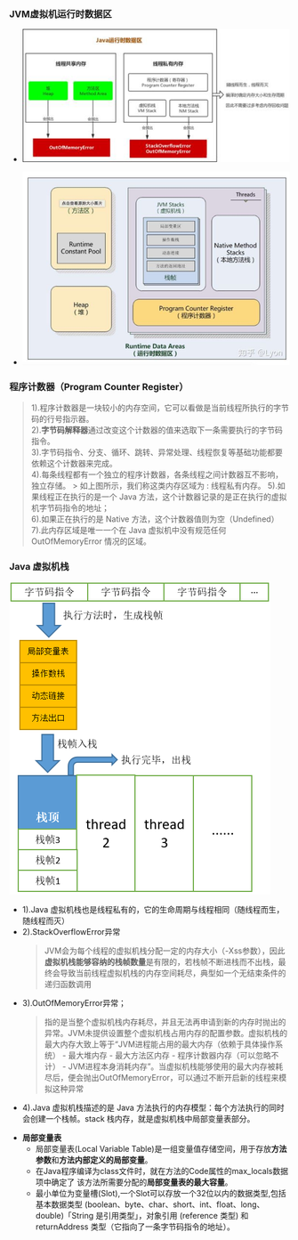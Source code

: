 ### JVM虚拟机运行时数据区
  + ![java-1](https://github.com/flysafely/JAVA/blob/master/Pictures/F36B0C3C-D31B-4BFD-AE1E-E814E4CF03A4.jpeg)

  + ![java-2](https://github.com/flysafely/JAVA/blob/master/Pictures/84FEB020-7D43-4452-BE0A-DCFF9E389F62.jpeg)
  
### 程序计数器（Program Counter Register）
  > 1).程序计数器是一块较小的内存空间，它可以看做是当前线程所执行的字节码的行号指示器。<br>
    2).**字节码解释器**通过改变这个计数器的值来选取下一条需要执行的字节码指令。<br>
    3).字节码指令、分支、循环、跳转、异常处理、线程恢复等基础功能都要依赖这个计数器来完成。<br>
    4).每条线程都有一个独立的程序计数器，各条线程之间计数器互不影响，独立存储。
      > 如上图所示，我们称这类内存区域为 : 线程私有内存。
    5).如果线程正在执行的是一个 Java 方法，这个计数器记录的是正在执行的虚拟机字节码指令的地址；<br>
    6).如果正在执行的是 Native 方法，这个计数器值则为空（Undefined）<br>
    7).此内存区域是唯一一个在 Java 虚拟机中没有规范任何 OutOfMemoryError 情况的区域。
### Java 虚拟机栈
  ![java-3](https://github.com/flysafely/JAVA/blob/master/Pictures/EA815AFF-E38C-4EE1-A466-7C9E879F645B.png)
  
  * 1).Java 虚拟机栈也是线程私有的，它的生命周期与线程相同（随线程而生，随线程而灭）
  * 2).StackOverflowError异常
    > JVM会为每个线程的虚拟机栈分配一定的内存大小（-Xss参数），因此**虚拟机栈能够容纳的栈帧数量**是有限的，若栈帧不断进栈而不出栈，最终会导致当前线程虚拟机栈的内存空间耗尽，典型如一个无结束条件的递归函数调用
  * 3).OutOfMemoryError异常；
    > 指的是当整个虚拟机栈内存耗尽，并且无法再申请到新的内存时抛出的异常。JVM未提供设置整个虚拟机栈占用内存的配置参数。虚拟机栈的最大内存大致上等于“JVM进程能占用的最大内存（依赖于具体操作系统） - 最大堆内存 - 最大方法区内存 - 程序计数器内存（可以忽略不计） - JVM进程本身消耗内存”。当虚拟机栈能够使用的最大内存被耗尽后，便会抛出OutOfMemoryError，可以通过不断开启新的线程来模拟这种异常
  * 4).Java 虚拟机栈描述的是 Java 方法执行的内存模型：每个方法执行的同时会创建一个栈帧。stack 栈内存，就是虚拟机栈中局部变量表部分。
  
  + **局部变量表**
    * 局部变量表(Local Variable Table)是一组变量值存储空间，用于存放**方法参数**和**方法内部定义的局部变量**。
    * 在Java程序编译为class文件时，就在方法的Code属性的max_locals数据项中确定了 该方法所需要分配的**局部变量表的最大容量**。
    * 最小单位为变量槽(Slot),一个Slot可以存放一个32位以内的数据类型,包括基本数据类型 (boolean、byte、char、short、int、float、long、double)「String 是引用类型」，对象引用 (reference 类型) 和 returnAddress 类型（它指向了一条字节码指令的地址）。
